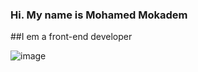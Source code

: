 ### Hi. My name is Mohamed Mokadem

##I em a front-end developer

![image](https://images.unsplash.com/photo-1555952494-efd681c7e3f9?ixlib=rb-4.0.3&ixid=MnwxMjA3fDB8MHxzZWFyY2h8Nnx8ZnJvbnQlMjBlbmR8ZW58MHx8MHx8&auto=format&fit=crop&w=900&q=60)

<!--
**Moa2405/Moa2405** is a ✨ _special_ ✨ repository because its `README.md` (this file) appears on your GitHub profile.

Here are some ideas to get you started:

- 🔭 I’m currently working on ...
- 🌱 I’m currently learning ...
- 👯 I’m looking to collaborate on ...
- 🤔 I’m looking for help with ...
- 💬 Ask me about ...
- 📫 How to reach me: ...
- 😄 Pronouns: ...
- ⚡ Fun fact: ...
-->
